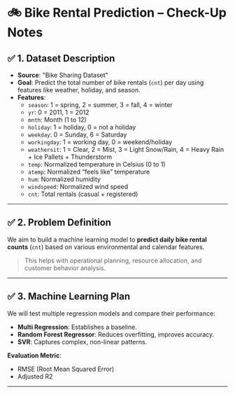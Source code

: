 # 🚲 Bike Rental Prediction – Check-Up Notes

## ✅ 1. Dataset Description

- **Source**: "Bike Sharing Dataset"
- **Goal**: Predict the total number of bike rentals (`cnt`) per day using features like weather, holiday, and season.
- **Features**:
  - `season`: 1 = spring, 2 = summer, 3 = fall, 4 = winter  
  - `yr`: 0 = 2011, 1 = 2012  
  - `mnth`: Month (1 to 12)  
  - `holiday`: 1 = holiday, 0 = not a holiday  
  - `weekday`: 0 = Sunday, 6 = Saturday  
  - `workingday`: 1 = working day, 0 = weekend/holiday  
  - `weathersit`: 1 = Clear, 2 = Mist, 3 = Light Snow/Rain, 4 = Heavy Rain + Ice Pallets + Thunderstorm
  - `temp`: Normalized temperature in Celsius (0 to 1)  
  - `atemp`: Normalized “feels like” temperature  
  - `hum`: Normalized humidity  
  - `windspeed`: Normalized wind speed  
  - `cnt`: Total rentals (casual + registered)

---

## ✅ 2. Problem Definition

We aim to build a machine learning model to **predict daily bike rental counts** (`cnt`) based on various environmental and calendar features.

> This helps with operational planning, resource allocation, and customer behavior analysis.

---

## ✅ 3. Machine Learning Plan

We will test multiple regression models and compare their performance:

- **Multi Regression**: Establishes a baseline.
- **Random Forest Regressor**: Reduces overfitting, improves accuracy.
- **SVR**: Captures complex, non-linear patterns.

**Evaluation Metric**:  
- RMSE (Root Mean Squared Error)
- Adjusted R2
---
